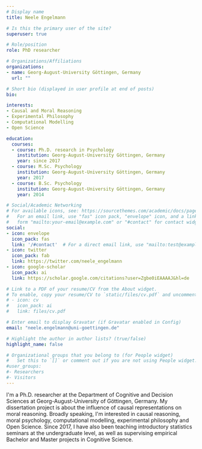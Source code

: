 ```yaml
---
# Display name
title: Neele Engelmann

# Is this the primary user of the site?
superuser: true

# Role/position
role: PhD researcher

# Organizations/Affiliations
organizations:
- name: Georg-August-University Göttingen, Germany
  url: ""

# Short bio (displayed in user profile at end of posts)
bio:  

interests:
- Causal and Moral Reasoning
- Experimental Philosophy
- Computational Modelling
- Open Science

education:
  courses:
  - course: Ph.D. research in Psychology
    institution: Georg-August-University Göttingen, Germany
    year: since 2017
  - course: M.Sc. Psychology
    institution: Georg-August-University Göttingen, Germany
    year: 2017
  - course: B.Sc. Psychology
    institution: Georg-August-University Göttingen, Germany
    year: 2014

# Social/Academic Networking
# For available icons, see: https://sourcethemes.com/academic/docs/page-builder/#icons
#   For an email link, use "fas" icon pack, "envelope" icon, and a link in the
#   form "mailto:your-email@example.com" or "#contact" for contact widget.
social:
- icon: envelope
  icon_pack: fas
  link: '/#contact'  # For a direct email link, use "mailto:test@example.org".
- icon: twitter
  icon_pack: fab
  link: https://twitter.com/neele_engelmann
- icon: google-scholar
  icon_pack: ai
  link: https://scholar.google.com/citations?user=Zgbe0iEAAAAJ&hl=de

# Link to a PDF of your resume/CV from the About widget.
# To enable, copy your resume/CV to `static/files/cv.pdf` and uncomment the lines below.
# - icon: cv
#   icon_pack: ai
#   link: files/cv.pdf

# Enter email to display Gravatar (if Gravatar enabled in Config)
email: "neele.engelmann@uni-goettingen.de"

# Highlight the author in author lists? (true/false)
highlight_name: false

# Organizational groups that you belong to (for People widget)
#   Set this to `[]` or comment out if you are not using People widget.
#user_groups:
#- Researchers
#- Visitors
---
```


I'm a Ph.D. researcher at the Department of Cognitive and Decision Sciences at  Georg-August-University of Göttingen, Germany. My dissertation project is about the influence of causal representations on moral reasoning. Broadly speaking, I'm interested in causal reasoning, moral psychology, computational modelling, experimental philosophy and Open Science. Since 2017, I have also been teaching introductory statistics seminars at the undergraduate level, as well as supervising empirical Bachelor and Master projects in Cognitive Science.  